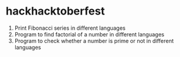 # hackhacktoberfest 
1. Print Fibonacci series in different languages
2. Program to find factorial of a number in different languages
3. Program to check whether a number is prime or not in different languages
